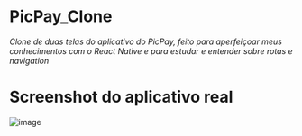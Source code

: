 # PicPay_Clone

*Clone de duas telas do aplicativo do PicPay, feito para aperfeiçoar meus conhecimentos com o React Native e para estudar e entender sobre rotas e navigation*

# Screenshot do aplicativo real

![image](https://user-images.githubusercontent.com/48894573/84839504-94784a80-b013-11ea-8dd6-330f862c9983.png)

